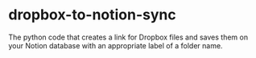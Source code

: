 # dropbox-to-notion-sync
The python code that creates a link for Dropbox files and saves them on your Notion database with an appropriate label of a folder name.

